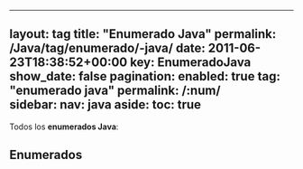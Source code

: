 
---
layout: tag
title: "Enumerado Java"
permalink: /Java/tag/enumerado/-java/
date: 2011-06-23T18:38:52+00:00
key: EnumeradoJava
show_date: false
pagination: 
  enabled: true
  tag: "enumerado java"
  permalink: /:num/    
sidebar:
  nav: java
aside:
  toc: true
---

Todos los <strong>enumerados Java</strong>:
<h2>Enumerados</h2>